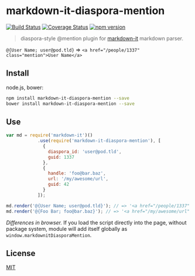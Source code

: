 # markdown-it-diaspora-mention

[![Build Status](https://img.shields.io/travis/diaspora/markdown-it-diaspora-mention/master.svg?style=flat)](https://travis-ci.org/diaspora/markdown-it-diaspora-mention)
[![Coverage Status](https://img.shields.io/coveralls/diaspora/markdown-it-diaspora-mention/master.svg?style=flat)](https://coveralls.io/r/diaspora/markdown-it-diaspora-mention?branch=master)
[![npm version](https://img.shields.io/npm/v/markdown-it-diaspora-mention.svg?style=flat)](https://npmjs.com/package/markdown-it-diaspora-mention)

> diaspora-style @mention plugin for [markdown-it](https://github.com/markdown-it/markdown-it) markdown parser.

`@{User Name; user@pod.tld}` => `<a href="/people/1337" class="mention">User Name</a>`

## Install

node.js, bower:

```bash
npm install markdown-it-diaspora-mention --save
bower install markdown-it-diaspora-mention --save
```

## Use

```js
var md = require('markdown-it')()
            .use(require('markdown-it-diaspora-mention'), [
              {
                diaspora_id: 'user@pod.tld',
                guid: 1337
              },
              {
                handle: 'foo@bar.baz',
                url: '/my/awesome/url',
                guid: 42
              }
            ]);

md.render('@{User Name; user@pod.tld}'); // => '<a href="/people/1337" class="mention">User Name</a>'
md.render('@{Foo Bar; foo@bar.baz}'); // => '<a href="/my/awesome/url" class="mention">Foo Bar</a>'
```

_Differences in browser._ If you load the script directly into the page, without
package system, module will add itself globally as `window.markdownitDiasporaMention`.

## License

[MIT](https://github.com/svbergerem/markdown-it-hashtag/blob/master/LICENSE)
